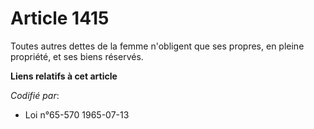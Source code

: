 # Article 1415

Toutes autres dettes de la femme n'obligent que ses propres, en pleine propriété, et ses biens réservés.

**Liens relatifs à cet article**

_Codifié par_:

  - Loi n°65-570 1965-07-13
